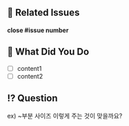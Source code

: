 
## 🎀 Related Issues

#### close #issue number

## 🤔 What Did You Do
- [ ] content1
- [ ] content2

## ⁉️ Question
ex) ~부분 사이즈 이렇게 주는 것이 맞을까요?
